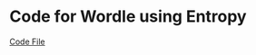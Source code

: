 # Code for Wordle using Entropy

[Code File](https://github.com/recervictory/wordle/blob/main/wardle.v.2.ipynb)